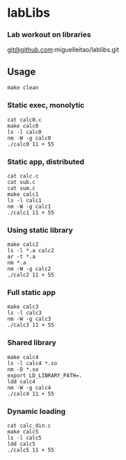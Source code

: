 # labLibs
### Lab workout on libraries

git@github.com:miguelleitao/lablibs.git

## Usage
    make clean

### Static exec, monolytic
    cat calc0.c
    make calc0
    ls -l calc0
    nm -W -g calc0
    ./calc0 11 + 55

### Static app, distributed
    cat calc.c
    cat sub.c
    cat sum.c
    make calc1
    ls -l calc1
    nm -W -g calc1
    ./calc1 11 + 55

### Using static library
    make calc2
    ls -l *.a calc2
    ar -t *.a
    nm *.a
    nm -W -g calc2
    ./calc2 11 + 55

### Full static app
    make calc3
    ls -l calc3
    nm -W -g calc3
    ./calc3 11 + 55

### Shared library
    make calc4
    ls -l calc4 *.so
    nm -D *.so
    export LD_LIBRARY_PATH=.
    ldd calc4
    nm -W -g calc4
    ./calc4 11 + 55

### Dynamic loading 
    cat calc_din.c
    make calc5
    ls -l calc5
    ldd calc5
    ./calc5 11 + 55

